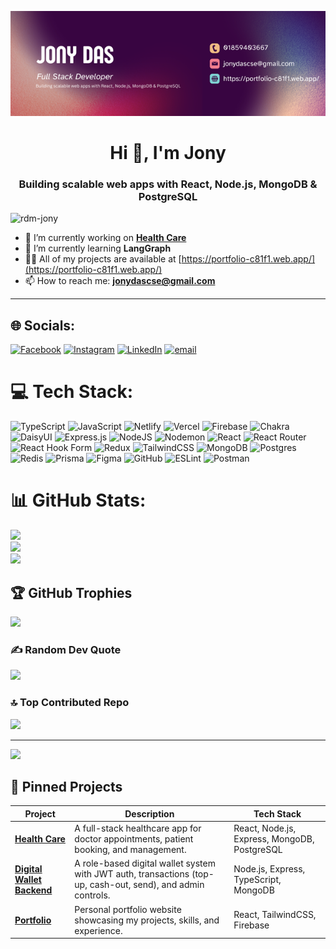 <p align="center">
  <img src="./banner.png" alt="Banner">
</p>
<h1 align="center">Hi 👋, I'm Jony</h1>
<h3 align="center">Building scalable web apps with React, Node.js, MongoDB & PostgreSQL</h3>

<p align="left"> 
  <img src="https://komarev.com/ghpvc/?username=rdm-jony&label=Profile%20views&color=0e75b6&style=flat" alt="rdm-jony" /> 
</p>

- 🔭 I’m currently working on [**Health Care**](https://github.com/Rdm-jony/health_care_frontend)
- 🌱 I’m currently learning **LangGraph**
- 👨‍💻 All of my projects are available at [https://portfolio-c81f1.web.app/](https://portfolio-c81f1.web.app/)
- 📫 How to reach me: **jonydascse@gmail.com**

---


## 🌐 Socials:
[![Facebook](https://img.shields.io/badge/Facebook-%231877F2.svg?logo=Facebook&logoColor=white)](https://facebook.com/rdmjony.das) [![Instagram](https://img.shields.io/badge/Instagram-%23E4405F.svg?logo=Instagram&logoColor=white)](https://instagram.com/rdmjony.das) [![LinkedIn](https://img.shields.io/badge/LinkedIn-%230077B5.svg?logo=linkedin&logoColor=white)](https://linkedin.com/in/jony-das-334906259) [![email](https://img.shields.io/badge/Email-D14836?logo=gmail&logoColor=white)](mailto:jonydascse@gmail.com) 

# 💻 Tech Stack:
![TypeScript](https://img.shields.io/badge/typescript-%23007ACC.svg?style=for-the-badge&logo=typescript&logoColor=white) ![JavaScript](https://img.shields.io/badge/javascript-%23323330.svg?style=for-the-badge&logo=javascript&logoColor=%23F7DF1E) ![Netlify](https://img.shields.io/badge/netlify-%23000000.svg?style=for-the-badge&logo=netlify&logoColor=#00C7B7) ![Vercel](https://img.shields.io/badge/vercel-%23000000.svg?style=for-the-badge&logo=vercel&logoColor=white) ![Firebase](https://img.shields.io/badge/firebase-%23039BE5.svg?style=for-the-badge&logo=firebase) ![Chakra](https://img.shields.io/badge/chakra-%234ED1C5.svg?style=for-the-badge&logo=chakraui&logoColor=white) ![DaisyUI](https://img.shields.io/badge/daisyui-5A0EF8?style=for-the-badge&logo=daisyui&logoColor=white) ![Express.js](https://img.shields.io/badge/express.js-%23404d59.svg?style=for-the-badge&logo=express&logoColor=%2361DAFB) ![NodeJS](https://img.shields.io/badge/node.js-6DA55F?style=for-the-badge&logo=node.js&logoColor=white) ![Nodemon](https://img.shields.io/badge/NODEMON-%23323330.svg?style=for-the-badge&logo=nodemon&logoColor=%BBDEAD) ![React](https://img.shields.io/badge/react-%2320232a.svg?style=for-the-badge&logo=react&logoColor=%2361DAFB) ![React Router](https://img.shields.io/badge/React_Router-CA4245?style=for-the-badge&logo=react-router&logoColor=white) ![React Hook Form](https://img.shields.io/badge/React%20Hook%20Form-%23EC5990.svg?style=for-the-badge&logo=reacthookform&logoColor=white) ![Redux](https://img.shields.io/badge/redux-%23593d88.svg?style=for-the-badge&logo=redux&logoColor=white) ![TailwindCSS](https://img.shields.io/badge/tailwindcss-%2338B2AC.svg?style=for-the-badge&logo=tailwind-css&logoColor=white) ![MongoDB](https://img.shields.io/badge/MongoDB-%234ea94b.svg?style=for-the-badge&logo=mongodb&logoColor=white) ![Postgres](https://img.shields.io/badge/postgres-%23316192.svg?style=for-the-badge&logo=postgresql&logoColor=white) ![Redis](https://img.shields.io/badge/redis-%23DD0031.svg?style=for-the-badge&logo=redis&logoColor=white) ![Prisma](https://img.shields.io/badge/Prisma-3982CE?style=for-the-badge&logo=Prisma&logoColor=white) ![Figma](https://img.shields.io/badge/figma-%23F24E1E.svg?style=for-the-badge&logo=figma&logoColor=white) ![GitHub](https://img.shields.io/badge/github-%23121011.svg?style=for-the-badge&logo=github&logoColor=white) ![ESLint](https://img.shields.io/badge/ESLint-4B3263?style=for-the-badge&logo=eslint&logoColor=white) ![Postman](https://img.shields.io/badge/Postman-FF6C37?style=for-the-badge&logo=postman&logoColor=white)
# 📊 GitHub Stats:
![](https://github-readme-stats.vercel.app/api?username=Rdm-jony&theme=dark&hide_border=false&include_all_commits=true&count_private=false)<br/>
![](https://nirzak-streak-stats.vercel.app/?user=Rdm-jony&theme=dark&hide_border=false)<br/>
![](https://github-readme-stats.vercel.app/api/top-langs/?username=Rdm-jony&theme=dark&hide_border=false&include_all_commits=true&count_private=false&layout=compact)

## 🏆 GitHub Trophies
![](https://github-profile-trophy.vercel.app/?username=Rdm-jony&theme=radical&no-frame=false&no-bg=true&margin-w=4)

### ✍️ Random Dev Quote
![](https://quotes-github-readme.vercel.app/api?type=horizontal&theme=radical)

### 🔝 Top Contributed Repo
![](https://github-contributor-stats.vercel.app/api?username=Rdm-jony&limit=5&theme=dark&combine_all_yearly_contributions=true)

---
[![](https://visitcount.itsvg.in/api?id=Rdm-jony&icon=0&color=0)](https://visitcount.itsvg.in)

<!-- Proudly created with GPRM ( https://gprm.itsvg.in ) -->


## 📌 Pinned Projects

| Project | Description | Tech Stack |
|---------|-------------|------------|
| [**Health Care**](https://github.com/Rdm-jony/health_care_frontend) | A full-stack healthcare app for doctor appointments, patient booking, and management. | React, Node.js, Express, MongoDB, PostgreSQL |
| [**Digital Wallet Backend**](https://github.com/Rdm-jony/digital-wallet-backend) | A role-based digital wallet system with JWT auth, transactions (top-up, cash-out, send), and admin controls. | Node.js, Express, TypeScript, MongoDB |
| [**Portfolio**](https://github.com/Rdm-jony/portfolio) | Personal portfolio website showcasing my projects, skills, and experience. | React, TailwindCSS, Firebase |




